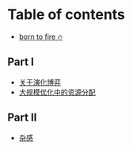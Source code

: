 # Table of contents

* [born to fire 🔥](README.md)

## Part I <a id="part-ii"></a>

* [关于演化博弈](part-ii/guan-yu-yan-hua-bo-yi.md)
* [大规模优化中的资源分配](part-ii/da-gui-mo-you-hua-zhong-de-zi-yuan-fen-pei.md)

## Part II <a id="part-iii"></a>

* [杂感](part-iii/za-gan.md)

